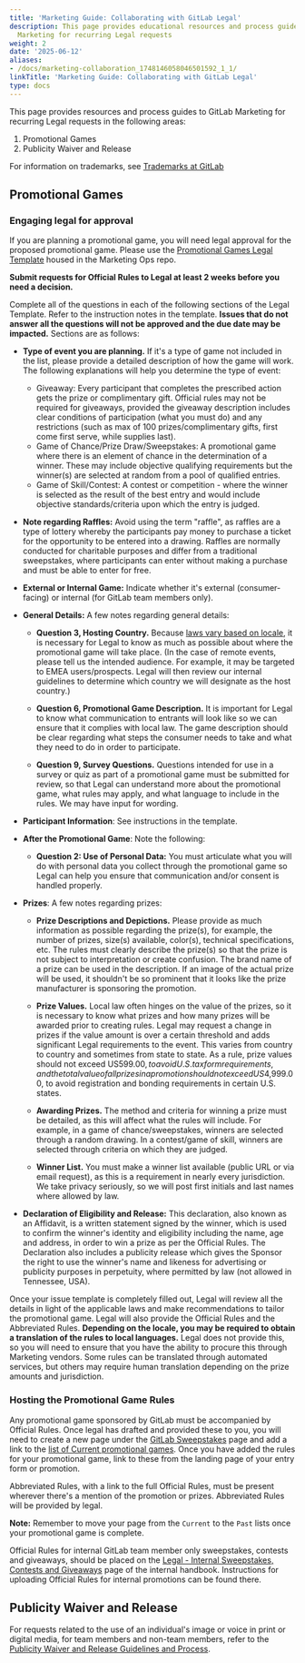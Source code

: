 ```yaml
---
title: 'Marketing Guide: Collaborating with GitLab Legal'
description: This page provides educational resources and process guides to GitLab
  Marketing for recurring Legal requests
weight: 2
date: '2025-06-12'
aliases:
- /docs/marketing-collaboration_1748146058046501592_1_1/
linkTitle: 'Marketing Guide: Collaborating with GitLab Legal'
type: docs
---
```


This page provides resources and process guides to GitLab Marketing for recurring Legal requests in the following areas:

1. Promotional Games
1. Publicity Waiver and Release

For information on trademarks, see [Trademarks at GitLab](/handbook/legal/trademarks-at-gitlab)

## Promotional Games

### Engaging legal for approval

If you are planning a promotional game, you will need legal approval for the proposed promotional game. Please use the [Promotional Games Legal Template](https://gitlab.com/gitlab-com/marketing/marketing-operations/-/issues/new?issuable_template=promotional_games_legal_template) housed in the Marketing Ops repo.

**Submit requests for Official Rules to Legal at least 2 weeks before you need a decision.**

Complete all of the questions in each of the following sections of the Legal Template. Refer to the instruction notes in the template.  **Issues that do not answer all the questions will not be approved and the due date may be impacted.** Sections are as follows:

- **Type of event you are planning.** If it's a type of game not included in the list, please provide a detailed description of how the game will work. The following explanations will help you determine the type of event:
  - Giveaway: Every participant that completes the prescribed action gets the prize or complimentary gift. Official rules may not be required for giveaways, provided the giveaway description includes clear conditions of participation (what you must do) and any restrictions (such as max of 100 prizes/complimentary gifts, first come first serve, while supplies last).
  - Game of Chance/Prize Draw/Sweepstakes: A promotional game where there is an element of chance in the determination of a winner. These may include objective qualifying requirements but the winner(s) are selected at random from a pool of qualified entries.
  - Game of Skill/Contest: A contest or competition - where the winner is selected as the result of the best entry and would include objective standards/criteria upon which the entry is judged.

- **Note regarding Raffles:** Avoid using the term "raffle", as raffles are a type of lottery whereby the participants pay money to purchase a ticket for the opportunity to be entered into a drawing. Raffles are normally conducted for charitable purposes and differ from a traditional sweepstakes, where participants can enter without making a purchase and must be able to enter for free.

- **External or Internal Game:** Indicate whether it's external (consumer-facing) or internal (for GitLab team members only).
- **General Details:** A few notes regarding general details:

  - **Question 3, Hosting Country.** Because [laws vary based on locale](https://web.archive.org/web/20201205060930/https://www.dlapiperintelligence.com/prizepromotions/insight/index.html), it is necessary for Legal to know as much as possible about where the promotional game will take place. (In the case of remote events, please tell us the intended audience. For example, it may be targeted to EMEA users/prospects. Legal will then review our internal guidelines to determine which country we will designate as the host country.)

  - **Question 6, Promotional Game Description.** It is important for Legal to know what communication to entrants will look like so we can ensure that it complies with local law. The game description should be clear regarding what steps the consumer needs to take and what they need to do in order to participate.

  - **Question 9, Survey Questions.** Questions intended for use in a survey or quiz as part of a promotional game must be submitted for review, so that Legal can understand more about the promotional game, what rules may apply, and what language to include in the rules. We may have input for wording.

- **Participant Information**: See instructions in the template.

- **After the Promotional Game**: Note the following:

  - **Question 2: Use of Personal Data:** You must articulate what you will do with personal data you collect through the promotional game so Legal can help you ensure that communication and/or consent is handled properly.

- **Prizes**: A few notes regarding prizes:

  - **Prize Descriptions and Depictions.** Please provide as much information as possible regarding the prize(s), for example, the number of prizes, size(s) available, color(s), technical specifications, etc. The rules must clearly describe the prize(s) so that the prize is not subject to interpretation or create confusion.  The brand name of a prize can be used in the description. If an image of the actual prize will be used, it shouldn't be so prominent that it looks like the prize manufacturer is sponsoring the promotion.

  - **Prize Values.** Local law often hinges on the value of the prizes, so it is necessary to know what prizes and how many prizes will be awarded prior to creating rules. Legal may request a change in prizes if the value amount is over a certain threshold and adds significant Legal requirements to the event. This varies from country to country and sometimes from state to state.  As a rule, prize values should not exceed US$599.00, to avoid U.S. tax form requirements, and the total value of all prizes in a promotion should not exceed US$4,999.00, to avoid registration and bonding requirements in certain U.S. states.

  - **Awarding Prizes.** The method and criteria for winning a prize must be detailed, as this will affect what the rules will include. For example, in a game of chance/sweepstakes, winners are selected through a random drawing. In a contest/game of skill, winners are selected through criteria on which they are judged.

  - **Winner List.** You must make a winner list available (public URL or via email request), as this is a requirement in nearly every jurisdiction. We take privacy seriously, so we will post first initials and last names where allowed by law.

- **Declaration of Eligibility and Release:** This declaration, also known as an Affidavit, is a written statement signed by the winner, which is used to confirm the winner's identity and eligibility including the name, age and address, in order to win a prize as per the Official Rules. The Declaration also includes a publicity release which gives the Sponsor the right to use the winner's name and likeness for advertising or publicity purposes in perpetuity, where permitted by law (not allowed in Tennessee, USA).

Once your issue template is completely filled out, Legal will review all the details in light of the applicable laws and make recommendations to tailor the promotional game. Legal will also provide the Official Rules and the Abbreviated Rules. **Depending on the locale, you may be required to obtain a translation of the rules to local languages.** Legal does not provide this, so you will need to ensure that you have the ability to procure this through Marketing vendors. Some rules can be translated through automated services, but others may require human translation depending on the prize amounts and jurisdiction.

### Hosting the Promotional Game Rules

Any promotional game sponsored by GitLab must be accompanied by Official Rules. Once legal has drafted and provided these to you, you will need to create a new page under the [GitLab Sweepstakes](https://about.gitlab.com/community/sweepstakes/) page and add a link to the [list of Current promotional games](https://about.gitlab.com/community/sweepstakes/#current). Once you have added the rules for your promotional game, link to these from the landing page of your entry form or promotion.

Abbreviated Rules, with a link to the full Official Rules, must be present wherever there's a mention of the promotion or prizes. Abbreviated Rules will be provided by legal.

**Note:** Remember to move your page from the `Current` to the `Past` lists once your promotional game is complete.

Official Rules for internal GitLab team member only sweepstakes, contests and giveaways, should be placed on the [Legal - Internal Sweepstakes, Contests and Giveaways](https://internal.gitlab.com/handbook/legal-and-corporate-affairs/legal-internal-sweepstakes-contests-giveaways/) page of the internal handbook. Instructions for uploading Official Rules for internal promotions can be found there.

## Publicity Waiver and Release

For requests related to the use of an individual's image or voice in print or digital media, for team members and non-team members, refer to the [Publicity Waiver and Release Guidelines and Process](/handbook/legal/publicity-waiver-release/).
